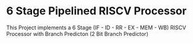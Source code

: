 # 6 Stage Pipelined RISCV Processor
This Project implements a 6 Stage (IF - ID - RR - EX - MEM - WB) RISCV Processor with Branch Predicton (2 Bit Branch Predictor)
